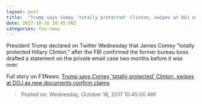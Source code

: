 ```yaml
---
layout: post
title:  "Trump says Comey 'totally protected' Clinton, swipes at DOJ as new documents confirm claims"
date: 2017-10-18 10:45:00Z
categories: fox-news
---
```


President Trump declared on Twitter Wednesday that James Comey "totally protected Hillary Clinton," after the FBI confirmed the former bureau boss drafted a statement on the private email case two months before it was over.


Full story on F3News: [Trump says Comey 'totally protected' Clinton, swipes at DOJ as new documents confirm claims](http://www.f3nws.com/n/CDN4KB)

> Posted on: Wednesday, October 18, 2017 10:45:00 AM
